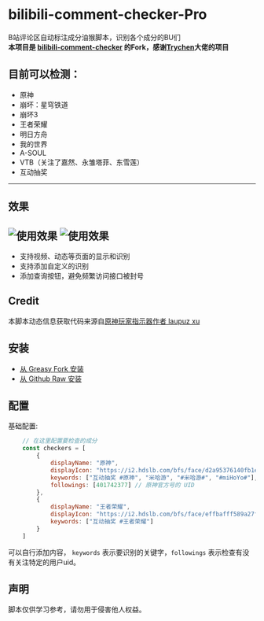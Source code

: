 # bilibili-comment-checker-Pro
B站评论区自动标注成分油猴脚本，识别各个成分的BU们<br />
**本项目是 [bilibili-comment-checker](https://github.com/trychen/bilibili-comment-checker) 的Fork，感谢[Trychen](https://github.com/trychen)大佬的项目**<br/>
## 目前可以检测：
* 原神
* 崩坏：星穹铁道
* 崩坏3
* 王者荣耀
* 明日方舟
* 我的世界
* A-SOUL
* VTB（关注了嘉然、永雏塔菲、东雪莲）
* 互动抽奖
---
## 效果
![使用效果](https://files.catbox.moe/91mv7d.png)
![使用效果](https://files.catbox.moe/ja751i.png)
---
* 支持视频、动态等页面的显示和识别
* 支持添加自定义的识别
* 添加查询按钮，避免频繁访问接口被封号

## Credit
本脚本动态信息获取代码来源自[原神玩家指示器作者 laupuz xu](https://greasyfork.org/zh-CN/scripts/450720-原神玩家指示器)


## 安装
* [从 Greasy Fork 安装](https://greasyfork.org/zh-CN/scripts/451164-b站成分检测器)
* [从 Github Raw 安装](https://raw.githubusercontent.com/trychen/bilibili-comment-checker/main/bilibili-comment-checker.user.js)

## 配置
基础配置:
```javascript
    // 在这里配置要检查的成分
    const checkers = [
        {
            displayName: "原神",
            displayIcon: "https://i2.hdslb.com/bfs/face/d2a95376140fb1e5efbcbed70ef62891a3e5284f.jpg@240w_240h_1c_1s.jpg",
            keywords: ["互动抽奖 #原神", "米哈游", "#米哈游#", "#miHoYo#"],
            followings: [401742377] // 原神官方号的 UID
        },
        {
            displayName: "王者荣耀",
            displayIcon: "https://i2.hdslb.com/bfs/face/effbafff589a27f02148d15bca7e97031a31d772.jpg@240w_240h_1c_1s.jpg",
            keywords: ["互动抽奖 #王者荣耀"]
        }
    ]
```

可以自行添加内容， `keywords` 表示要识别的关键字，`followings` 表示检查有没有关注特定的用户uid。

## 声明
脚本仅供学习参考，请勿用于侵害他人权益。


